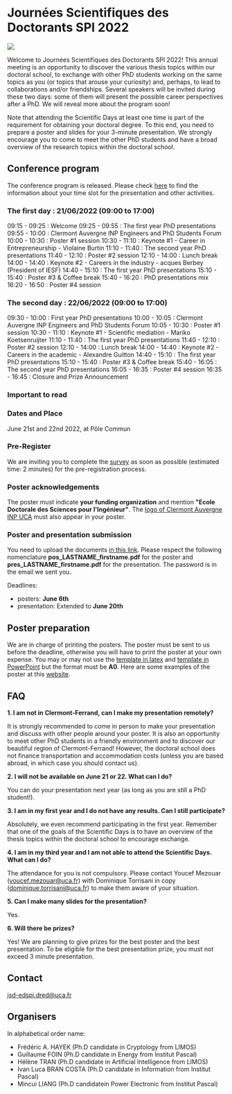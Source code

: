 # Journées Scientifiques des Doctorants SPI 2022

<img align="center" src="JSD-grand.png">

Welcome to Journées Scientifiques des Doctorants SPI 2022! This annual meeting is an opportunity to discover the various thesis topics within our doctoral school, to exchange with other PhD students working on the same topics as you (or topics that arouse your curiosity) and, perhaps, to lead to collaborations and/or friendships. Several speakers will be invited during these two days: some of them will present the possible career perspectives after a PhD. We will reveal more about the program soon! 

Note that attending the Scientific Days at least one time is part of the requirement for obtaining your doctoral degree. To this end, you need to prepare a poster and slides for your 3-minute presentation. We strongly encourage you to come to meet the other PhD students and have a broad overview of the research topics within the doctoral school.

## Conference program

The conference program is released. Please check [here](JSD-SPI22_program.pdf) to find the information about your time slot for the presentation and other activities. 

### The first day : 21/06/2022 (09:00 to 17:00)
09:15 - 09:25 : Welcome
09:25 - 09:55 : The first year PhD presentations
09:55 - 10:00 : Clermont Auvergne INP Engineers and PhD Students Forum
10:00 - 10:30 : Poster #1 session
10:30 - 11:10 : Keynote #1 - Career in Entrepreneurship - Violaine Burtin 
11:10 - 11:40 : The second year PhD presentations
11:40 - 12:10 : Poster #2 session
12:10 - 14:00 : Lunch break
14:00 - 14:40 : Keynote #2 - Careers in the industry - acques Berbey (President of IESF)
14:40 - 15:10 : The first year PhD presentations
15:10 - 15:40 : Poster #3 & Coffee break 
15:40 - 16:20 : PhD presentations mix
16:20 - 16:50 : Poster #4 session

### The second day : 22/06/2022 (09:00 to 17:00)
09:30 - 10:00 : First year PhD presentations 
10:00 - 10:05 : Clermont Auvergne INP Engineers and PhD Students Forum
10:05 - 10:30 : Poster #1 session
10:30 - 11:10 : Keynote #1 - Scientific mediation - Mariko Koetsenruijter
11:10 - 11:40 : The first year PhD presentations
11:40 - 12:10 : Poster #2 session
12:10 - 14:00 : Lunch break
14:00 - 14:40 : Keynote #2 - Careers in the academic - Alexandre Guitton
14:40 - 15:10 : The first year PhD presentations
15:10 - 15:40 : Poster #3 & Coffee break 
15:40 - 16:05 : The second year PhD presentations
16:05 - 16:35 : Poster #4 session
16:35 - 16:45 : Closure and Prize Announcement 



### Important to read

### Dates and Place
June 21st and 22nd 2022, at Pôle Commun

### Pre-Register

We are inviting you to complete the [survey](https://framaforms.org/participation-aux-journees-scientifiques-des-doctorants-1652653658)
as soon as possible (estimated time: 2 minutes) for the pre-registration process. 

### Poster acknowledgements

The poster must indicate **your funding organization** and mention **"Ecole Doctorale des Sciences pour l'Ingénieur"**. The [logo of Clermont Auvergne INP UCA](logo-CA-INP.png) must also appear in your poster.

### Poster and presentation submission

You need to upload the documents [in this link](https://drive.uca.fr/u/d/4d609caa717b421599ef/). Please respect the following nomenclature **pos_LASTNAME_firstname.pdf** for the poster and **pres_LASTNAME_firstname.pdf** for the presentation. The password is in the email we sent you. 

Deadlines:
- posters: **June 6th**
- presentation: Extended to **June 20th**

## Poster preparation

We are in charge of printing the posters. The poster must be sent to us before the deadline, otherwise you will have to print the poster at your own expense. You may or may not use the [template in latex](A0_Vertical_Template-latex.zip) and [template in PowerPoint](A0_Vertical_Template.pptx) but the format must be **A0**. Here are some examples of the poster at this [website](https://spi.ed.uca.fr/inscription-obligations/obligations/journee-scientifique-de-led-spi).


## FAQ

**1. I am not in Clermont-Ferrand, can I make my presentation remotely?**

It is strongly recommended to come in person to make your presentation and discuss with other people around your poster. It is also an opportunity to meet other PhD students in a friendly environment and to discover our beautiful region of Clermont-Ferrand! However, the doctoral school does not finance transportation and accommodation costs (unless you are based abroad, in which case you should contact us).

**2. I will not be available on June 21 or 22. What can I do?**

You can do your presentation next year (as long as you are still a PhD student!).

**3. I am in my first year and I do not have any results. Can I still participate?**

Absolutely, we even recommend participating in the first year. Remember that one of the goals of the Scientific Days is to have an overview of the thesis topics within the doctoral school to encourage exchange.

**4. I am in my third year and I am not able to attend the Scientific Days. What can I do?**

The attendance for you is not compulsory. Please contact Youcef Mezouar (youcef.mezouar@uca.fr) with Dominique Torrisani in copy (dominique.torrisani@uca.fr) to make them aware of your situation.

**5. Can I make many slides for the presentation?**

Yes.

**6. Will there be prizes?**

Yes! We are planning to give prizes for the best poster and the best presentation. To be eligible for the best presentation prize, you must not exceed 3 minute presentation.


## Contact
jsd-edspi.dred@uca.fr

## Organisers 

In alphabetical order name:

- Frédéric A. HAYEK (Ph.D candidate in Cryptology from LIMOS)
- Guillaume FOIN (Ph.D candidate in Energy from Institut Pascal)
- Hélène TRAN (Ph.D candidate in Artificial Intelligence from LIMOS)
- Ivan Luca BRAN COSTA (Ph.D candidate in Information from Institut Pascal)
- Mincui LIANG (Ph.D candidatein Power Electronic from Institut Pascal)


